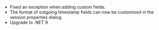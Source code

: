 * Fixed an exception when adding custom fields.
* The format of outgoing timestamp fields can now be customised in the session properties dialog.
* Upgrade to .NET 9
